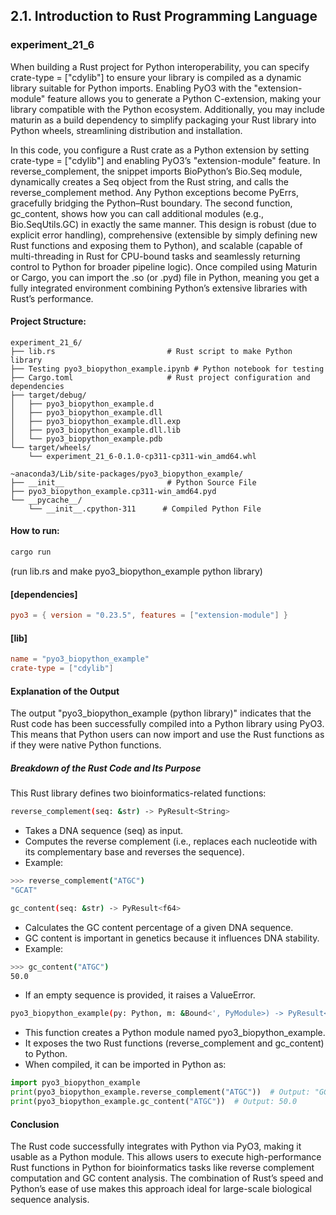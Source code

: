 ## 2.1. Introduction to Rust Programming Language

### experiment_21_6

When building a Rust project for Python interoperability, you can specify crate-type = ["cdylib"] to ensure your library is compiled as a dynamic library suitable for Python imports. Enabling PyO3 with the "extension-module" feature allows you to generate a Python C-extension, making your library compatible with the Python ecosystem. Additionally, you may include maturin as a build dependency to simplify packaging your Rust library into Python wheels, streamlining distribution and installation.

In this code, you configure a Rust crate as a Python extension by setting crate-type = ["cdylib"] and enabling PyO3’s "extension-module" feature. In reverse_complement, the snippet imports BioPython’s Bio.Seq module, dynamically creates a Seq object from the Rust string, and calls the reverse_complement method. Any Python exceptions become PyErrs, gracefully bridging the Python–Rust boundary. The second function, gc_content, shows how you can call additional modules (e.g., Bio.SeqUtils.GC) in exactly the same manner. This design is robust (due to explicit error handling), comprehensive (extensible by simply defining new Rust functions and exposing them to Python), and scalable (capable of multi-threading in Rust for CPU-bound tasks and seamlessly returning control to Python for broader pipeline logic). Once compiled using Maturin or Cargo, you can import the .so (or .pyd) file in Python, meaning you get a fully integrated environment combining Python’s extensive libraries with Rust’s performance.

#### Project Structure:

```plaintext
experiment_21_6/
├── lib.rs                         # Rust script to make Python library
├── Testing pyo3_biopython_example.ipynb # Python notebook for testing
├── Cargo.toml                     # Rust project configuration and dependencies
├── target/debug/
│   ├── pyo3_biopython_example.d
│   ├── pyo3_biopython_example.dll
│   ├── pyo3_biopython_example.dll.exp
│   ├── pyo3_biopython_example.dll.lib
│   └── pyo3_biopython_example.pdb
└── target/wheels/
    └── experiment_21_6-0.1.0-cp311-cp311-win_amd64.whl

~anaconda3/Lib/site-packages/pyo3_biopython_example/
├── __init__                       # Python Source File
├── pyo3_biopython_example.cp311-win_amd64.pyd
└── __pycache__/
    └── __init__.cpython-311      # Compiled Python File
```

#### How to run:

```powershell
cargo run 
```

(run lib.rs and make pyo3_biopython_example python library)
  
#### [dependencies]

```toml
pyo3 = { version = "0.23.5", features = ["extension-module"] }
```
#### [lib]

```toml
name = "pyo3_biopython_example"
crate-type = ["cdylib"]
```
#### Explanation of the Output
The output "pyo3_biopython_example (python library)" indicates that the Rust code has been successfully compiled into a Python library using PyO3. This means that Python users can now import and use the Rust functions as if they were native Python functions.

##### Breakdown of the Rust Code and Its Purpose

This Rust library defines two bioinformatics-related functions:

```sh
reverse_complement(seq: &str) -> PyResult<String>
```

* Takes a DNA sequence (seq) as input.
* Computes the reverse complement (i.e., replaces each nucleotide with its complementary base and reverses the sequence).
* Example:

```sh
>>> reverse_complement("ATGC")
"GCAT"
```

```sh
gc_content(seq: &str) -> PyResult<f64>
```

* Calculates the GC content percentage of a given DNA sequence.
* GC content is important in genetics because it influences DNA stability.
* Example:

```sh
>>> gc_content("ATGC")
50.0
```

* If an empty sequence is provided, it raises a ValueError.

```sh
pyo3_biopython_example(py: Python, m: &Bound<', PyModule>) -> PyResult<()>
```

* This function creates a Python module named pyo3_biopython_example.
* It exposes the two Rust functions (reverse_complement and gc_content) to Python.
* When compiled, it can be imported in Python as:

```python
import pyo3_biopython_example
print(pyo3_biopython_example.reverse_complement("ATGC"))  # Output: "GCAT"
print(pyo3_biopython_example.gc_content("ATGC"))  # Output: 50.0
```

#### Conclusion
The Rust code successfully integrates with Python via PyO3, making it usable as a Python module.
This allows users to execute high-performance Rust functions in Python for bioinformatics tasks like reverse complement computation and GC content analysis.
The combination of Rust’s speed and Python’s ease of use makes this approach ideal for large-scale biological sequence analysis.









